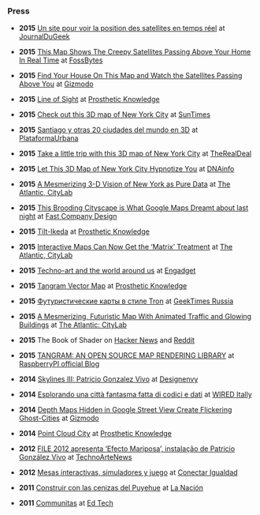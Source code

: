 ### Press

- **2015** [Un site pour voir la position des satellites en temps réel](http://www.journaldugeek.com/2015/11/18/un-site-pour-voir-la-position-des-satellites-en-temps-reel/) at [JournalDuGeek](http://www.journaldugeek.com)

- **2015** [This Map Shows The Creepy Satellites Passing Above Your Home In Real Time](http://fossbytes.com/line-of-sight-map-shows-your-home-and-the-creepy-satellites/) at [FossBytes](http://fossbytes.com/)

- **2015** [Find Your House On This Map and Watch the Satellites Passing Above You](http://gizmodo.com/find-your-house-on-this-map-and-see-the-satellites-pass-1743261660) at [Gizmodo](http://gizmodo.com/)

- **2015** [Line of Sight](http://prostheticknowledge.tumblr.com/post/133362733026/line-of-sight-interactive-online-map-by-patricio) at [Prosthetic Knowledge](http://prostheticknowledge.tumblr.com/)

- **2015** [Check out this 3D map of New York City](http://nyc.suntimes.com/nyc-news/7/86/311810/3d-nyc-map) at [SunTimes](http://nyc.suntimes.com)

- **2015** [Santiago y otras 20 ciudades del mundo en 3D](http://www.plataformaurbana.cl/archive/2015/09/30/santiago-y-otras-20-ciudades-del-mundo-en-3d/) at [PlataformaUrbana](http://www.plataformaurbana.cl)

- **2015** [Take a little trip with this 3D map of New York City](http://therealdeal.com/blog/2015/09/25/take-a-little-trip-with-the-3d-map-of-new-york-city/) at [TheRealDeal](http://therealdeal.com/)

- **2015** [Let This 3D Map of New York City Hypnotize You](https://www.dnainfo.com/new-york/20150924/union-square/let-this-3d-map-of-new-york-city-hypnotize-you) at [DNAinfo](https://www.dnainfo.com)

- **2015** [A Mesmerizing 3-D Vision of New York as Pure Data](http://www.citylab.com/design/2015/09/a-mesmerizing-3-d-vision-of-new-york-as-pure-data/406870/) at [The Atlantic, CityLab](http://www.citylab.com/)

- **2015** [This Brooding Cityscape is What Google Maps Dreamt about last night](http://www.fastcodesign.com/3051169/this-brooding-cityscape-is-what-google-maps-dreamt-about-last-night) at [Fast Company Design](http://www.fastcodesign.com/)

- **2015** [Tilt-Ikeda](http://prostheticknowledge.tumblr.com/post/129173686541/tilt-ikeda-creative-coder-patricio-gonzalez-vivo) at [Prosthetic Knowledge](http://prostheticknowledge.tumblr.com/)

- **2015** [Interactive Maps Can Now Get the ‘Matrix’ Treatment](http://www.citylab.com/design/2015/05/interactive-maps-can-now-get-the-matrix-treatment/392981/) at [The Atlantic, CityLab](http://www.citylab.com/) 

- **2015** [Techno-art and the world around us](http://www.engadget.com/gallery/art-and-design-weekly/) at [Engadget](http://www.engadget.com/) 

- **2015** [Tangram Vector Map](http://prostheticknowledge.tumblr.com/post/114312452831/tangram-vector-map-proof-of-concept-demo-of) at [Prosthetic Knowledge](http://prostheticknowledge.tumblr.com/)

- **2015** [Футуристические карты в стиле Tron](http://geektimes.ru/post/247622/) at [GeekTimes Russia](http://geektimes.ru/)

- **2015** [A Mesmerizing, Futuristic Map With Animated Traffic and Glowing Buildings](http://www.citylab.com/design/2015/03/a-mesmerizing-futuristic-map-with-animated-traffic-and-glowing-buildings/388285/) at [The Atlantic: CityLab](http://www.citylab.com/)

- **2015** The Book of Shader on [Hacker News](https://news.ycombinator.com/item?id=9215582) and [Reddit](https://www.reddit.com/r/programming/comments/2zb3z0/the_book_of_shaders/)

- **2015** [TANGRAM: AN OPEN SOURCE MAP RENDERING LIBRARY](https://www.raspberrypi.org/blog/tangram-an-open-source-map-rendering-library/) at [RaspberryPI official Blog](https://www.raspberrypi.org/blog/)

- **2014**  [Skylines III: Patricio Gonzalez Vivo](http://designenvy.aiga.org/skylines-iii-patricio-gonzalez-vivo/) at [Designenvy](http://designenvy.aiga.org/)

- **2014**  [Esplorando una città fantasma fatta di codici e dati](http://www.wired.it/tv/esplorando-una-citta-fantasma-fatta-di-codici-e-dati/) at [WIRED Itally](http://www.wired.it/)

- **2014**  [Depth Maps Hidden in Google Street View Create Flickering Ghost-Cities](http://gizmodo.com/depth-maps-hidden-in-google-street-view-create-flickeri-1551425770) at [Gizmodo](http://gizmodo.com/)

- **2014**  [Point Cloud City](http://prostheticknowledge.tumblr.com/post/80730362101/point-cloud-city-experiment-by-patricio-gonzalez) at [Prosthetic Knowledge](http://prostheticknowledge.tumblr.com/) 

- **2012**  [FILE 2012 apresenta ‘Efecto Mariposa’, instalação de Patricio González Vivo](http://www.tecnoartenews.com/esteticas-tecnologicas/file-2012-apresenta-efecto-mariposa-instalacao-de-patricio-gonzalez-vivo/) at [TechnoArteNews](http://www.tecnoartenews.com/)

- **2012**  [Mesas interactivas, simuladores y juego](http://conectarlab.com.ar/mesas-interactivas-simuladores-y-juego/) at [Conectar Igualdad](http://conectarlab.com.ar/mesas-interactivas-simuladores-y-juego/)

- **2011** [Construir con las cenizas del Puyehue](http://blogs.lanacion.com.ar/ecologico/desarrollo-sustentable/construir-con-las-cenizas-del-puyehue/) at [La Nación](lanacion.com.ar)

- **2011** [Communitas](http://www.lizbeck.net/2011/05/23/communitas/) at [Ed Tech](http://www.lizbeck.net/)

